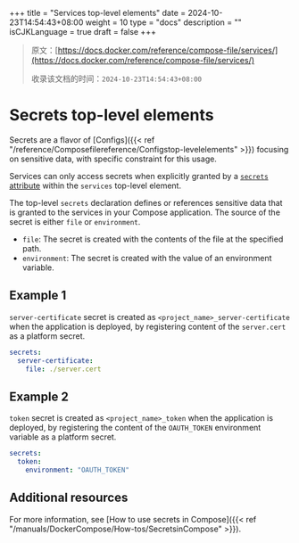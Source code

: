 +++
title = "Services top-level elements"
date = 2024-10-23T14:54:43+08:00
weight = 10
type = "docs"
description = ""
isCJKLanguage = true
draft = false
+++

> 原文：[https://docs.docker.com/reference/compose-file/services/](https://docs.docker.com/reference/compose-file/services/)
>
> 收录该文档的时间：`2024-10-23T14:54:43+08:00`

# Secrets top-level elements

Secrets are a flavor of [Configs]({{< ref "/reference/Composefilereference/Configstop-levelelements" >}}) focusing on sensitive data, with specific constraint for this usage.

Services can only access secrets when explicitly granted by a [`secrets` attribute](https://docs.docker.com/reference/compose-file/services/#secrets) within the `services` top-level element.

The top-level `secrets` declaration defines or references sensitive data that is granted to the services in your Compose application. The source of the secret is either `file` or `environment`.

- `file`: The secret is created with the contents of the file at the specified path.
- `environment`: The secret is created with the value of an environment variable.

## Example 1

`server-certificate` secret is created as `<project_name>_server-certificate` when the application is deployed, by registering content of the `server.cert` as a platform secret.



```yml
secrets:
  server-certificate:
    file: ./server.cert
```

## Example 2

`token` secret is created as `<project_name>_token` when the application is deployed, by registering the content of the `OAUTH_TOKEN` environment variable as a platform secret.



```yml
secrets:
  token:
    environment: "OAUTH_TOKEN"
```

## Additional resources

For more information, see [How to use secrets in Compose]({{< ref "/manuals/DockerCompose/How-tos/SecretsinCompose" >}}).
